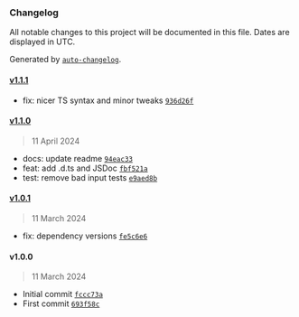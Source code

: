 ### Changelog

All notable changes to this project will be documented in this file. Dates are displayed in UTC.

Generated by [`auto-changelog`](https://github.com/CookPete/auto-changelog).

#### [v1.1.1](https://github.com/ChrisCodesThings/color-looks-like-rgba/compare/v1.1.0...v1.1.1)

- fix: nicer TS syntax and minor tweaks [`936d26f`](https://github.com/ChrisCodesThings/color-looks-like-rgba/commit/936d26fb0627470d5eea23a8b6334fe41ca8d8ec)

#### [v1.1.0](https://github.com/ChrisCodesThings/color-looks-like-rgba/compare/v1.0.1...v1.1.0)

> 11 April 2024

- docs: update readme [`94eac33`](https://github.com/ChrisCodesThings/color-looks-like-rgba/commit/94eac33c94493e617964c2d25c4fe10de2a2d8a1)
- feat: add .d.ts and JSDoc [`fbf521a`](https://github.com/ChrisCodesThings/color-looks-like-rgba/commit/fbf521a37474a8ce17166df5346e2fcc779828b5)
- test: remove bad input tests [`e9aed8b`](https://github.com/ChrisCodesThings/color-looks-like-rgba/commit/e9aed8bbf1beca1a30503bff110164e346a8771c)

#### [v1.0.1](https://github.com/ChrisCodesThings/color-looks-like-rgba/compare/v1.0.0...v1.0.1)

> 11 March 2024

- fix: dependency versions [`fe5c6e6`](https://github.com/ChrisCodesThings/color-looks-like-rgba/commit/fe5c6e6420aebfeaa4046be4817a99b1d0a429c7)

#### v1.0.0

> 11 March 2024

- Initial commit [`fccc73a`](https://github.com/ChrisCodesThings/color-looks-like-rgba/commit/fccc73ae0cd174a6bcb371e052d3103bc5e10d0f)
- First commit [`693f58c`](https://github.com/ChrisCodesThings/color-looks-like-rgba/commit/693f58cca370154b234cca99824951fe883b1911)
